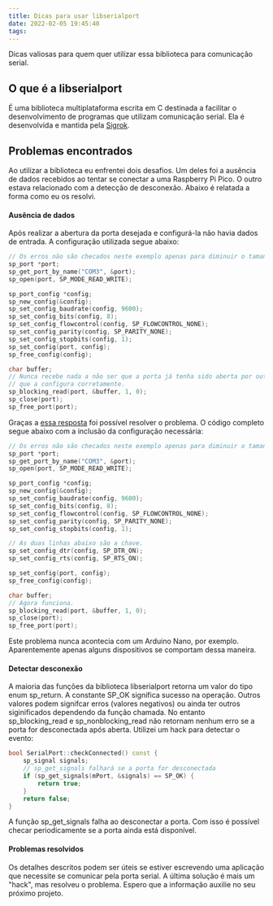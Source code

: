 ```yaml
---
title: Dicas para usar libserialport
date: 2022-02-05 19:45:40
tags:
---
```

Dicas valiosas para quem quer utilizar essa biblioteca para comunicação serial.
<!-- more -->
## O que é a libserialport
É uma biblioteca multiplataforma escrita em C destinada a facilitar o desenvolvimento de programas que utilizam comunicação serial. Ela é desenvolvida e mantida pela [Sigrok](https://sigrok.org/).

## Problemas encontrados
Ao utilizar a biblioteca eu enfrentei dois desafios. Um deles foi a ausência de dados recebidos ao tentar se conectar a uma Raspberry Pi Pico. O outro estava relacionado com a detecção de desconexão. Abaixo é relatada a forma como eu os resolvi.

#### Ausência de dados
Após realizar a abertura da porta desejada e configurá-la não havia dados de entrada. A configuração utilizada segue abaixo:

```cpp
// Os erros não são checados neste exemplo apenas para diminuir o tamanho do código
sp_port *port;
sp_get_port_by_name("COM3", &port);
sp_open(port, SP_MODE_READ_WRITE);

sp_port_config *config;
sp_new_config(&config);
sp_set_config_baudrate(config, 9600);
sp_set_config_bits(config, 8);
sp_set_config_flowcontrol(config, SP_FLOWCONTROL_NONE);
sp_set_config_parity(config, SP_PARITY_NONE);
sp_set_config_stopbits(config, 1);
sp_set_config(port, config);
sp_free_config(config);

char buffer;
// Nunca recebe nada a não ser que a porta já tenha sido aberta por outro programa
// que a configura corretamente.
sp_blocking_read(port, &buffer, 1, 0);
sp_close(port);
sp_free_port(port);
```

Graças a [essa resposta](https://stackoverflow.com/a/8910167) foi possível resolver o problema.
O código completo segue abaixo com a inclusão da configuração necessária:
```cpp
// Os erros não são checados neste exemplo apenas para diminuir o tamanho do código
sp_port *port;
sp_get_port_by_name("COM3", &port);
sp_open(port, SP_MODE_READ_WRITE);

sp_port_config *config;
sp_new_config(&config);
sp_set_config_baudrate(config, 9600);
sp_set_config_bits(config, 8);
sp_set_config_flowcontrol(config, SP_FLOWCONTROL_NONE);
sp_set_config_parity(config, SP_PARITY_NONE);
sp_set_config_stopbits(config, 1);

// As duas linhas abaixo são a chave.
sp_set_config_dtr(config, SP_DTR_ON);
sp_set_config_rts(config, SP_RTS_ON);

sp_set_config(port, config);
sp_free_config(config);

char buffer;
// Agora funciona.
sp_blocking_read(port, &buffer, 1, 0);
sp_close(port);
sp_free_port(port);
```
Este problema nunca acontecia com um Arduino Nano, por exemplo. Aparentemente apenas alguns dispositivos se comportam dessa maneira.

#### Detectar desconexão
A maioria das funções da biblioteca libserialport retorna um valor do tipo enum sp_return. A constante SP_OK significa sucesso na operação. Outros valores podem signifcar erros (valores negativos) ou ainda ter outros siginificados dependendo da função chamada.
No entanto sp_blocking_read e sp_nonblocking_read não retornam nenhum erro se a porta for desconectada após aberta. Utilizei um hack para detectar o evento:
```cpp
bool SerialPort::checkConnected() const {
    sp_signal signals;
    // sp_get_signals falhará se a porta for desconectada
    if (sp_get_signals(mPort, &signals) == SP_OK) {
        return true;
    }
    return false;
}
```
A função sp_get_signals falha ao desconectar a porta. Com isso é possível checar periodicamente se a porta ainda está disponível.

#### Problemas resolvidos
Os detalhes descritos podem ser úteis se estiver escrevendo uma aplicação que necessite se comunicar pela porta serial. A última solução é mais um "hack", mas resolveu o problema. Espero que a informação auxilie no seu próximo projeto.

